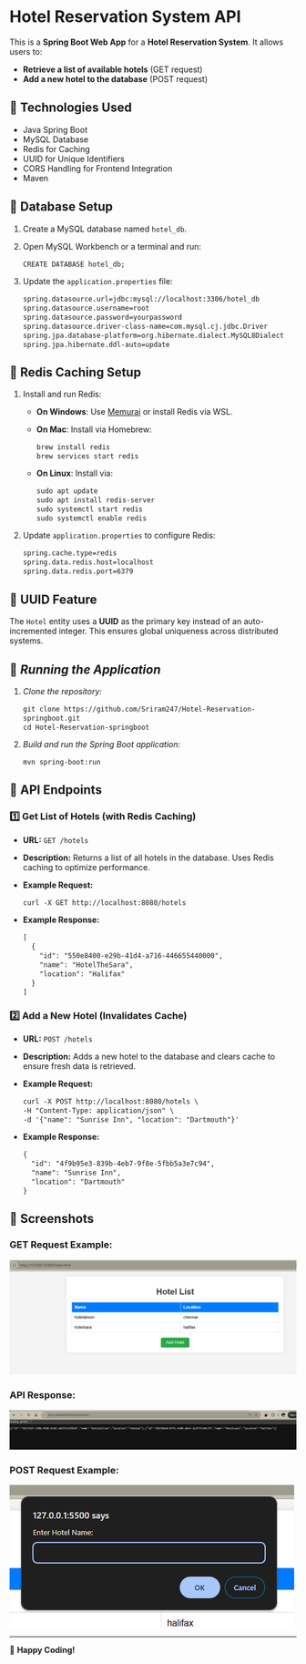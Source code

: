 
# Hotel Reservation System API

This is a **Spring Boot Web App** for a **Hotel Reservation System**. It allows users to:

-   **Retrieve a list of available hotels** (GET request)   
-   **Add a new hotel to the database** (POST request)
 
## 📌 Technologies Used

-   Java Spring Boot
-   MySQL Database
-   Redis for Caching
 -   UUID for Unique Identifiers
-   CORS Handling for Frontend Integration
-   Maven

## 📌 Database Setup

1.  Create a MySQL database named `hotel_db`.
    
2.  Open MySQL Workbench or a terminal and run:
    
    ```
    CREATE DATABASE hotel_db;
    ```
    
3.  Update the `application.properties` file:
    
    ```
    spring.datasource.url=jdbc:mysql://localhost:3306/hotel_db
    spring.datasource.username=root
    spring.datasource.password=yourpassword
    spring.datasource.driver-class-name=com.mysql.cj.jdbc.Driver
    spring.jpa.database-platform=org.hibernate.dialect.MySQL8Dialect
    spring.jpa.hibernate.ddl-auto=update
    ```
    
## 📌 Redis Caching Setup

1.  Install and run Redis:
    
    -   **On Windows**: Use [Memurai](https://www.memurai.com/) or install Redis via WSL.
        
    -   **On Mac**: Install via Homebrew:
        
        ```
        brew install redis
        brew services start redis
        ```
        
    -   **On Linux**: Install via:
        
        ```
        sudo apt update
        sudo apt install redis-server
        sudo systemctl start redis
        sudo systemctl enable redis
        ```
        
2.  Update `application.properties` to configure Redis:
    
    ```
    spring.cache.type=redis
    spring.data.redis.host=localhost
    spring.data.redis.port=6379
    ```
    

## 📌 UUID Feature

The `Hotel` entity uses a **UUID** as the primary key instead of an auto-incremented integer. This ensures global uniqueness across distributed systems.


## 📌 _Running the Application_

1.  _Clone the repository:_
    
    ```
    git clone https://github.com/Sriram247/Hotel-Reservation-springboot.git
    cd Hotel-Reservation-springboot
    ```
    
2.  _Build and run the Spring Boot application:_
    
    ```
    mvn spring-boot:run
    ```
    

## 📌 API Endpoints

### 1️⃣ Get List of Hotels (with Redis Caching)

-   **URL:**  `GET /hotels`
    
-   **Description:** Returns a list of all hotels in the database. Uses Redis caching to optimize performance.
    
-   **Example Request:**
    
    ```
    curl -X GET http://localhost:8080/hotels
    ```
    
-   **Example Response:**
    
    ```
    [
      {
        "id": "550e8400-e29b-41d4-a716-446655440000",
        "name": "HotelTheSara",
        "location": "Halifax"
      }
    ]
    ```
    

### 2️⃣ Add a New Hotel (Invalidates Cache)

-   **URL:**  `POST /hotels`
    
-   **Description:** Adds a new hotel to the database and clears cache to ensure fresh data is retrieved.
    
-   **Example Request:**
    
    ```
    curl -X POST http://localhost:8080/hotels \
    -H "Content-Type: application/json" \
    -d '{"name": "Sunrise Inn", "location": "Dartmouth"}'
    ```
    
-   **Example Response:**
    
    ```
    {
      "id": "4f9b95e3-839b-4eb7-9f8e-5fbb5a3e7c94",
      "name": "Sunrise Inn",
      "location": "Dartmouth"
    }
    ```
    

## 📌 Screenshots

### **GET Request Example:**
![GET Request Screenshot](/frontend.png)

### **API Response:**
![POST Request Screenshot](/api_response.png)

### **POST Request Example:**
![POST Request Screenshot](/frontend_input.png)


----------

🚀 **Happy Coding!**
